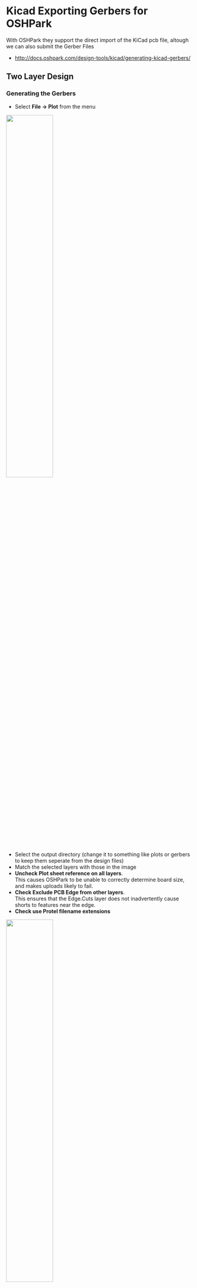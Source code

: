 # Kicad Exporting Gerbers for OSHPark

With OSHPark they support the direct import of the KiCad pcb file, altough we can also submit the Gerber Files

  * <http://docs.oshpark.com/design-tools/kicad/generating-kicad-gerbers/>

## Two Layer Design

### Generating the Gerbers

  * Select **File -> Plot** from the menu

<a href="../../../images/PCB/KiCad/ExportGerber-OSHPark/Gerber1.png"><img src="../../../images/PCB/KiCad/ExportGerber-OSHPark/Gerber1.png" height="50%" width="50%" ></a> <br>
<br>

  * Select the output directory (change it to something like plots or gerbers to keep them seperate from the design files)
  * Match the selected layers with those in the image
  * **Uncheck Plot sheet reference on all layers**.<br>
    This causes OSHPark to be unable to correctly determine board size, and makes uploads likely to fail.
  * **Check Exclude PCB Edge from other layers**.<br>
    This ensures that the Edge.Cuts layer does not inadvertently cause shorts to features near the edge.
  * **Check use Protel filename extensions**

<a href="../../../images/PCB/KiCad/ExportGerber-OSHPark/Gerber2.png"><img src="../../../images/PCB/KiCad/ExportGerber-OSHPark/Gerber2.png" height="50%" width="50%" ></a> <br>

  * Click Plot


### Exporting Drill Files

Next, we are going to generate the drill files.

  * Select **Generate Drill File**

Use the same output folder as for the gerbers, which should be the default.<br>
We want the drill file to be in decimal format with absolute coordinates and 2:4 precision.<br>
The specific options are shown in the image below.<br>

<a href="../../../images/PCB/KiCad/ExportGerber-OSHPark/Gerber3.png"><img src="../../../images/PCB/KiCad/ExportGerber-OSHPark/Gerber3.png" height="50%" width="50%" ></a> <br>

  * Click **Drill File** to generate the .drl file
